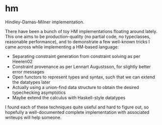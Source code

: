 # hm
Hindley-Damas-Milner implementation.

There have been a bunch of toy HM implementations floating around
lately. This one aims to be production-quality (no partial code, no
typeclasses, reasonable performance), and to demonstrate a few
well-known tricks I came across while implementing a HM-based language:

- Separating constraint generation from constraint solving as per
  Heeren02
- Constraint provenance as per Lennart Augustsson, for slightly better
  error messages
- Open functors to represent types and syntax, such that we can extend
  the datatypes later
- Actually using a union-find data structure to obtain the desired
  typechecking asymptotics
- Maybe extend the calculus with Haskell-style datatypes

I found each of these techniques quite useful and hard to figure out,
so hopefully a well-documented complete implementation with associated
writeups will help someone.
